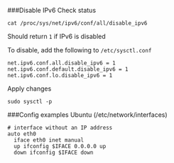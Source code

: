 ###Disable IPv6
Check status
```
cat /proc/sys/net/ipv6/conf/all/disable_ipv6
```
Should return `1` if IPv6 is disabled

To disable, add the following to `/etc/sysctl.conf`
```
net.ipv6.conf.all.disable_ipv6 = 1
net.ipv6.conf.default.disable_ipv6 = 1
net.ipv6.conf.lo.disable_ipv6 = 1
```
Apply changes
```
sudo sysctl -p
```
###Config examples
Ubuntu (/etc/network/interfaces)
```
# interface without an IP address
auto eth0
  iface eth0 inet manual
  up ifconfig $IFACE 0.0.0.0 up
  down ifconfig $IFACE down
```
